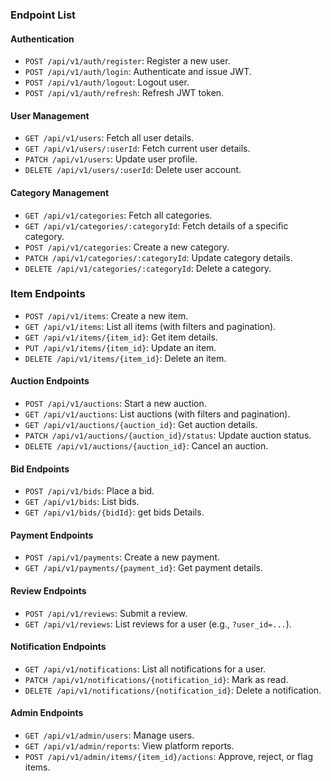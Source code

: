 ### **Endpoint List**

#### **Authentication**

- `POST /api/v1/auth/register`: Register a new user.
- `POST /api/v1/auth/login`: Authenticate and issue JWT.
- `POST /api/v1/auth/logout`: Logout user.
- `POST /api/v1/auth/refresh`: Refresh JWT token.

#### **User Management**

- `GET /api/v1/users`: Fetch all user details.
- `GET /api/v1/users/:userId`: Fetch current user details.
- `PATCH /api/v1/users`: Update user profile.
- `DELETE /api/v1/users/:userId`: Delete user account.

#### **Category Management**

- `GET /api/v1/categories`: Fetch all categories.
- `GET /api/v1/categories/:categoryId`: Fetch details of a specific category.
- `POST /api/v1/categories`: Create a new category.
- `PATCH /api/v1/categories/:categoryId`: Update category details.
- `DELETE /api/v1/categories/:categoryId`: Delete a category.

### **Item Endpoints**

- `POST /api/v1/items`: Create a new item.
- `GET /api/v1/items`: List all items (with filters and pagination).
- `GET /api/v1/items/{item_id}`: Get item details.
- `PUT /api/v1/items/{item_id}`: Update an item.
- `DELETE /api/v1/items/{item_id}`: Delete an item.

#### **Auction Endpoints**

- `POST /api/v1/auctions`: Start a new auction.
- `GET /api/v1/auctions`: List auctions (with filters and pagination).
- `GET /api/v1/auctions/{auction_id}`: Get auction details.
- `PATCH /api/v1/auctions/{auction_id}/status`: Update auction status.
- `DELETE /api/v1/auctions/{auction_id}`: Cancel an auction.

#### **Bid Endpoints**

- `POST /api/v1/bids`: Place a bid.
- `GET /api/v1/bids`: List bids.
- `GET /api/v1/bids/{bidId}`: get bids Details.

#### **Payment Endpoints**

- `POST /api/v1/payments`: Create a new payment.
- `GET /api/v1/payments/{payment_id}`: Get payment details.

#### **Review Endpoints**

- `POST /api/v1/reviews`: Submit a review.
- `GET /api/v1/reviews`: List reviews for a user (e.g., `?user_id=...`).

#### **Notification Endpoints**

- `GET /api/v1/notifications`: List all notifications for a user.
- `PATCH /api/v1/notifications/{notification_id}`: Mark as read.
- `DELETE /api/v1/notifications/{notification_id}`: Delete a notification.

#### **Admin Endpoints**

- `GET /api/v1/admin/users`: Manage users.
- `GET /api/v1/admin/reports`: View platform reports.
- `POST /api/v1/admin/items/{item_id}/actions`: Approve, reject, or flag items.
